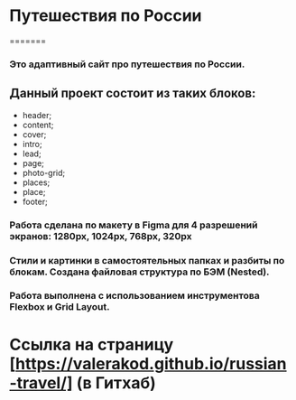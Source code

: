 # Путешествия по России
=======
### Это адаптивный сайт про путешествия по России.
## Данный проект состоит из таких блоков:
 * header;
 * content;
 * cover;
 * intro;
 * lead;
 * page;
 * photo-grid;
 * places;
 * place;
 * footer;

### **__Работа сделана по макету в Figma для 4 разрешений экранов: 1280px, 1024px, 768px, 320px__**
### **__Стили и картинки в самостоятельных папках и разбиты по блокам. Создана файловая структура по БЭМ (Nested).__**


### Работа выполнена с использованием инструментова Flexbox и Grid Layout.
# Ссылка на страницу [https://valerakod.github.io/russian-travel/] (в Гитхаб)
